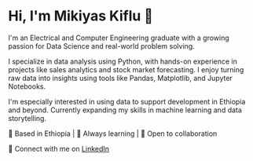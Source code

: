 # Hi, I'm Mikiyas Kiflu 👋

I'm an Electrical and Computer Engineering graduate with a growing passion for Data Science and real-world problem solving.

I specialize in data analysis using Python, with hands-on experience in projects like sales analytics and stock market forecasting. I enjoy turning raw data into insights using tools like Pandas, Matplotlib, and Jupyter Notebooks.

I'm especially interested in using data to support development in Ethiopia and beyond. Currently expanding my skills in machine learning and data storytelling.

📍 Based in Ethiopia | 🚀 Always learning | 🤝 Open to collaboration  

🔗 Connect with me on [LinkedIn](https://https://www.linkedin.com/in/mikiyas-kiflu-08494a354)
